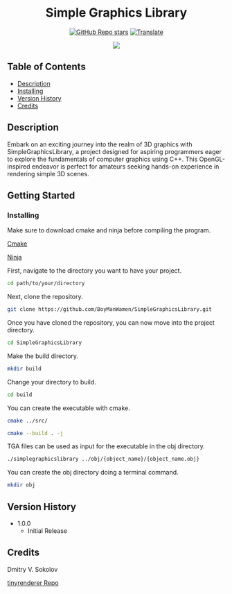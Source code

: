 <h1 align="center"> 
   <span>Simple Graphics Library</span>
</h1>

<div align="center">

<a href="https://github.com/BoyManWamen/SimpleGraphicsLibrary/stargazers">![GitHub Repo stars](https://img.shields.io/github/stars/BoyManWamen/TrainingExercises?style=social)</a>
<a href="https://github-com.translate.goog/BoyManWamen/SimpleGraphicsLibrary/blob/main/README.md?_x_tr_sl=auto&_x_tr_tl=en&_x_tr_hl=en&_x_tr_pto=wapp">![Translate](https://img.shields.io/badge/Translate-blue)</a>
</div>

<div align="center">
<img src="https://i.imgur.com/Sm2jGxq.png"/>
</div>

## Table of Contents

* [Description](#description)
* [Installing](#installing)
* [Version History](#version-history)
* [Credits](#credits)

## Description

Embark on an exciting journey into the realm of 3D graphics with SimpleGraphicsLibrary, a project designed for aspiring programmers eager to explore the fundamentals of computer graphics using C++. This OpenGL-inspired endeavor is perfect for amateurs seeking hands-on experience in rendering simple 3D scenes.

## Getting Started

### Installing

Make sure to download cmake and ninja before compiling the program.

[Cmake](https://cmake.org/download/)

[Ninja](https://ninja-build.org/)

First, navigate to the directory you want to have your project.

```sh
cd path/to/your/directory
```

Next, clone the repository.

```sh
git clone https://github.com/BoyManWamen/SimpleGraphicsLibrary.git
```

Once you have cloned the repository, you can now move into the project directory.

```sh
cd SimpleGraphicsLibrary
```

Make the build directory.

```sh
mkdir build
```

Change your directory to build.

```sh
cd build
```

You can create the executable with cmake.

```sh
cmake ../src/
```

```sh
cmake --build . -j
```

TGA files can be used as input for the executable in the obj directory. 

```sh
./simplegraphicslibrary ../obj/{object_name}/{object_name.obj}
```

You can create the obj directory doing a terminal command.

```sh
mkdir obj
```

## Version History

* 1.0.0
    * Initial Release

## Credits

Dmitry V. Sokolov

[tinyrenderer Repo](https://github.com/ssloy/tinyrenderer)

